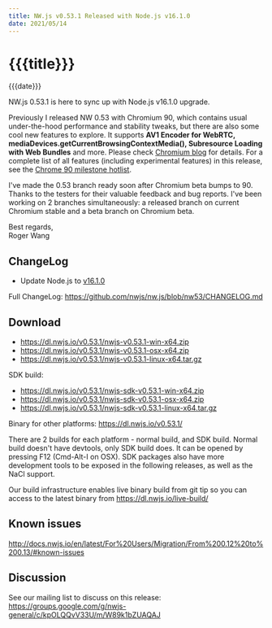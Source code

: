 ```yaml
---
title: NW.js v0.53.1 Released with Node.js v16.1.0
date: 2021/05/14
---
```

# {{{title}}}
{{{date}}}

NW.js 0.53.1 is here to sync up with Node.js v16.1.0 upgrade.

Previously I released NW 0.53 with Chromium 90, which contains usual under-the-hood performance and stability tweaks, but there are also some cool new features to explore. It supports **AV1 Encoder for WebRTC, mediaDevices.getCurrentBrowsingContextMedia(), Subresource Loading with Web Bundles** and more. Please check [Chromium blog](https://blog.chromium.org/2021/03/chrome-90-beta-av1-encoder-for-webrtc.html) for details. For a complete list of all features (including experimental features) in this release, see the [Chrome 90 milestone hotlist](https://www.chromestatus.com/features#milestone=90).

I've made the 0.53 branch ready soon after Chromium beta bumps to 90. Thanks to the testers for their valuable feedback and bug reports. I've been working on 2 branches simultaneously: a released branch on current Chromium stable and a beta branch on Chromium beta.

Best regards,  
Roger Wang

## ChangeLog

- Update Node.js to [v16.1.0](https://nodejs.org/en/blog/release/v16.1.0)

Full ChangeLog: https://github.com/nwjs/nw.js/blob/nw53/CHANGELOG.md

## Download 

* https://dl.nwjs.io/v0.53.1/nwjs-v0.53.1-win-x64.zip 
* https://dl.nwjs.io/v0.53.1/nwjs-v0.53.1-osx-x64.zip 
* https://dl.nwjs.io/v0.53.1/nwjs-v0.53.1-linux-x64.tar.gz 

SDK build: 
* https://dl.nwjs.io/v0.53.1/nwjs-sdk-v0.53.1-win-x64.zip 
* https://dl.nwjs.io/v0.53.1/nwjs-sdk-v0.53.1-osx-x64.zip 
* https://dl.nwjs.io/v0.53.1/nwjs-sdk-v0.53.1-linux-x64.tar.gz 

Binary for other platforms: https://dl.nwjs.io/v0.53.1/ 

There are 2 builds for each platform - normal build, and SDK build. Normal build doesn't have devtools, only SDK build does. lt can be opened by pressing F12 (Cmd-Alt-I on OSX). SDK packages also have more development tools to be exposed in the following releases, as well as the NaCl support.

Our build infrastructure enables live binary build from git tip so you can access to the latest binary from https://dl.nwjs.io/live-build/ 

## Known issues 

http://docs.nwjs.io/en/latest/For%20Users/Migration/From%200.12%20to%200.13/#known-issues

## Discussion

See our mailing list to discuss on this release: https://groups.google.com/g/nwjs-general/c/kpOLQQvV33U/m/W89k1bZUAQAJ
